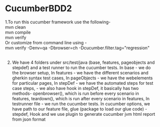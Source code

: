 # CucumberBDD2
   1.To run this cucumber framework use the following-<br>
   mvn clean<br>
   mvn compile<br>
   mvn verify<br>
   Or customize from command line using -<br>
   mvn verify -Denv=qa -Dbrowser=ch -Dcucumber.filter.tag="regression"<br><br>

2. We have 4 folders under src/test/java (base, features, pageobjects and stepdef) and a test runner to run the cucumber tests.
   In base - we do the browser setup,
   In features - we have the different scenarios and gherkin syntax test cases,
   In pageObjects - we have the webelements for particular pages,
   In stepDef - we have the automated steps for test case steps,
              - we also have hook in stepDef, it basically has two methods-
                openbrowser(), which is run before every scenario in features,
                teardown(), which is run after every scenario in features,
   In testrunner file - we run the cucumber tests. In cucumber options, we have path to our feature file, 
                        glue (package to load our glue code) - stepdef, Hook 
                        and we use plugin to generate cucumber jvm html report from json format
